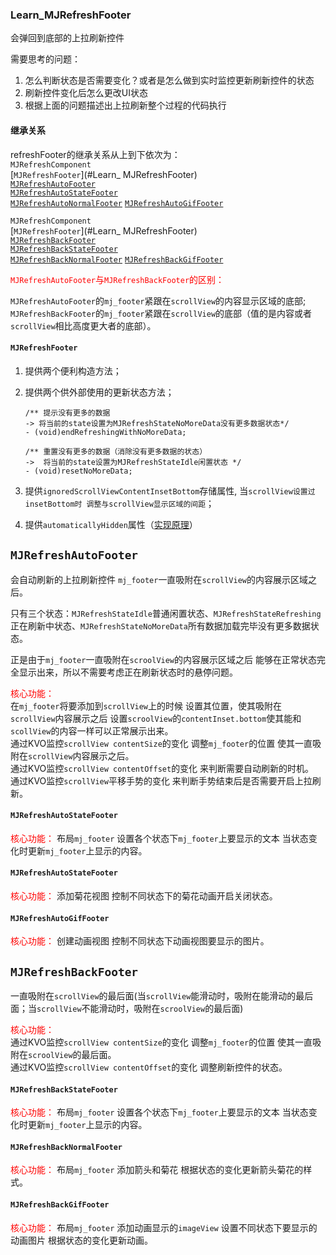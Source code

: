 ### Learn_MJRefreshFooter

会弹回到底部的上拉刷新控件

需要思考的问题：  
1. 怎么判断状态是否需要变化？或者是怎么做到实时监控更新刷新控件的状态  
2. 刷新控件变化后怎么更改UI状态  
3. 根据上面的问题描述出上拉刷新整个过程的代码执行  

#### 继承关系
refreshFooter的继承关系从上到下依次为：  
`MJRefreshComponent`  
[`MJRefreshFooter`](#Learn_ MJRefreshFooter)  
[`MJRefreshAutoFooter`](#Learn_MJRefreshBackFooter)   
[`MJRefreshAutoStateFooter`](#Learn_MJRefreshBackStateFooter)   
[`MJRefreshAutoNormalFooter`](#Learn_MJRefreshBackNormalFooter) [`MJRefreshAutoGifFooter`](#Learn_MJRefreshBackGifFooter)

`MJRefreshComponent`  
[`MJRefreshFooter`](#Learn_ MJRefreshFooter)  
[`MJRefreshBackFooter`](#Learn_MJRefreshBackFooter)   
[`MJRefreshBackStateFooter`](#Learn_MJRefreshBackStateFooter)   
[`MJRefreshBackNormalFooter`](#Learn_MJRefreshBackNormalFooter) [`MJRefreshBackGifFooter`](#Learn_MJRefreshBackGifFooter)

<font color='red'>`MJRefreshAutoFooter`与`MJRefreshBackFooter`的区别：</font>  

`MJRefreshAutoFooter`的`mj_footer`紧跟在`scrollView`的内容显示区域的底部; `MJRefreshBackFooter`的`mj_footer`紧跟在`scrollView`的底部（值的是内容或者`scrollView`相比高度更大者的底部）。


#### `MJRefreshFooter`

1. 提供两个便利构造方法；
2. 提供两个供外部使用的更新状态方法；

	```
	/** 提示没有更多的数据 
	-> 将当前的state设置为MJRefreshStateNoMoreData没有更多数据状态*/
	- (void)endRefreshingWithNoMoreData;
	
	/** 重置没有更多的数据（消除没有更多数据的状态）
	->  将当前的state设置为MJRefreshStateIdle闲置状态 */
	- (void)resetNoMoreData;
	```
3. 提供`ignoredScrollViewContentInsetBottom`存储属性, 当`scrollView设置过insetBottom时 调整与scrollView显示区域的间距`；
4. 提供`automaticallyHidden`属性（[实现原理](/Users/liushuo199/Documents/LearnNote/LearnSourceCode/Learn_MJRefresh/源码解析_MJRefresh.md)）


## `MJRefreshAutoFooter`

会自动刷新的上拉刷新控件  `mj_footer`一直吸附在`scrollView`的内容展示区域之后。

只有三个状态：`MJRefreshStateIdle`普通闲置状态、`MJRefreshStateRefreshing`正在刷新中状态、`MJRefreshStateNoMoreData`所有数据加载完毕没有更多数据状态。

正是由于`mj_footer`一直吸附在`scroolView`的内容展示区域之后 能够在正常状态完全显示出来，所以不需要考虑正在刷新状态时的悬停问题。

<font color='red'>核心功能：</font>  
在`mj_footer`将要添加到`scrollView`上的时候 设置其位置，使其吸附在`scrollView`内容展示之后 设置`scroolView`的`contentInset.bottom`使其能和`scollView`的内容一样可以正常展示出来。  
通过KVO监控`scrollView contentSize`的变化 调整`mj_footer`的位置 使其一直吸附在`scrollView`内容展示之后。  
通过KVO监控`scrollView contentOffset`的变化 来判断需要自动刷新的时机。  
通过KVO监控`scrollView`平移手势的变化 来判断手势结束后是否需要开启上拉刷新。  

#### `MJRefreshAutoStateFooter`
<font color='red'>核心功能：</font> 布局`mj_footer` 设置各个状态下`mj_footer`上要显示的文本 当状态变化时更新`mj_footer`上显示的内容。  

#### `MJRefreshAutoStateFooter`
<font color='red'>核心功能：</font> 添加菊花视图 控制不同状态下的菊花动画开启关闭状态。  

#### `MJRefreshAutoGifFooter`
<font color='red'>核心功能：</font> 创建动画视图 控制不同状态下动画视图要显示的图片。

## `MJRefreshBackFooter`
一直吸附在`scrollView`的最后面(当`scrollView`能滑动时，吸附在能滑动的最后面；当`scrollView`不能滑动时，吸附在`scroolView`的最后面)

<font color='red'>核心功能：</font>   
通过KVO监控`scrollView contentSize`的变化 调整`mj_footer`的位置 使其一直吸附在`scroolView`的最后面。  
通过KVO监控`scrollView contentOffset`的变化 调整刷新控件的状态。  

#### `MJRefreshBackStateFooter`
<font color='red'>核心功能：</font> 布局`mj_footer` 设置各个状态下`mj_footer`上要显示的文本 当状态变化时更新`mj_footer`上显示的内容。   

#### `MJRefreshBackNormalFooter`
<font color='red'>核心功能：</font> 布局`mj_footer` 添加箭头和菊花 根据状态的变化更新箭头菊花的样式。  

#### `MJRefreshBackGifFooter`
<font color='red'>核心功能：</font> 布局`mj_footer` 添加动画显示的`imageView` 设置不同状态下要显示的动画图片 根据状态的变化更新动画。
